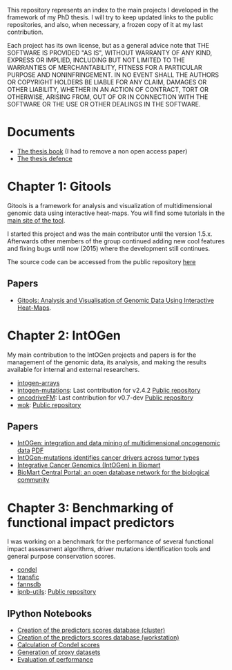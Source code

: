 This repository represents an index to the main projects I developed in the framework of my PhD thesis. I will try to keep updated links to the public repositories, and also, when necessary, a frozen copy of it at my last contribution.

Each project has its own license, but as a general advice note that THE SOFTWARE IS PROVIDED "AS IS", WITHOUT WARRANTY OF ANY KIND, EXPRESS OR IMPLIED, INCLUDING BUT NOT LIMITED TO THE WARRANTIES OF MERCHANTABILITY, FITNESS FOR A PARTICULAR PURPOSE AND NONINFRINGEMENT. IN NO EVENT SHALL THE AUTHORS OR COPYRIGHT HOLDERS BE LIABLE FOR ANY CLAIM, DAMAGES OR OTHER LIABILITY, WHETHER IN AN ACTION OF CONTRACT, TORT OR OTHERWISE, ARISING FROM, OUT OF OR IN CONNECTION WITH THE SOFTWARE OR THE USE OR OTHER DEALINGS IN THE SOFTWARE.

# Documents

* [The thesis book](ThesisBook.pdf) (I had to remove a non open access paper)
* [The thesis defence](ThesisDefence.pdf)

# Chapter 1: Gitools

Gitools is a framework for analysis and visualization of multidimensional genomic data using interactive heat-maps.
You will find some tutorials in the [main site of the tool](http://www.gitools.org/).

I started this project and was the main contributor until the version 1.5.x.
Afterwards other members of the group continued adding new cool features and fixing bugs until now (2015) where the development still continues.

The source code can be accessed from the public repository [here](https://github.com/gitools/gitools)

## Papers

* [Gitools: Analysis and Visualisation of Genomic Data Using Interactive Heat-Maps](http://journals.plos.org/plosone/article?id=10.1371/journal.pone.0019541).

# Chapter 2: IntOGen

My main contribution to the IntOGen projects and papers is for the management of the genomic data, its analysis, and making the results available for internal and external researchers.

* [intogen-arrays](chapter2/intogen-arrays)
* [intogen-mutations](chapter2/intogen-mutations): Last contribution for v2.4.2 [Public repository](https://bitbucket.org/intogen/mutations-analysis)
* [oncodriveFM](chapter2/oncodrivefm): Last contribution for v0.7-dev [Public repository](https://bitbucket.org/bbglab/oncodrivefm)
* [wok](chapter2/wok): [Public repository](https://github.com/bbglab/wok)

## Papers

* [IntOGen: integration and data mining of multidimensional oncogenomic data](http://www.nature.com/nmeth/journal/v7/n2/full/nmeth0210-92.html) [PDF](http://www.researchgate.net/profile/Abul_Islam/publication/41174311_IntOGen_integration_and_data_mining_of_multidimensional_oncogenomic_data/links/0deec526de2af241f4000000.pdf?ev=pub_ext_doc_dl&origin=publication_list&inViewer=true)
* [IntOGen-mutations identifies cancer drivers across tumor types](http://www.nature.com/nmeth/journal/v10/n11/full/nmeth.2642.html)
* [Integrative Cancer Genomics (IntOGen) in Biomart](http://database.oxfordjournals.org/content/2011/bar039.long)
* [BioMart Central Portal: an open database network for the biological community](http://database.oxfordjournals.org/content/2011/bar041.long)

# Chapter 3: Benchmarking of functional impact predictors

I was working on a benchmark for the performance of several functional impact assessment algorithms, driver mutations identification tools and general purpose conservation scores.

* [condel](chapter3/condel)
* [transfic](chapter3/transfic)
* [fannsdb](chapter3/fannsdb)
* [ipnb-utils](chapter3/ipnb-utils): [Public repository](https://github.com/chris-zen/ipnb-utils)

## IPython Notebooks

* [Creation of the predictors scores database (cluster)](chapter3/fannsdb/notebooks/fannsdb-create-offline-05.ipynb)
* [Creation of the predictors scores database (workstation)](chapter3/fannsdb/notebooks/fannsdb-create-online-05.ipynb)
* [Calculation of Condel scores](chapter3/condel/notebooks/condel-calc.ipynb)
* [Generation of proxy datasets](chapter3/fannsdb/notebooks/fannsdb-datasets.ipynb)
* [Evaluation of performance](chapter3/fannsdb/notebooks/fannsdb-perf.ipynb)
